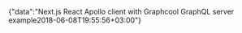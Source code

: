 {"data":"Next.js React Apollo client with Graphcool GraphQL server example2018-06-08T19:55:56+03:00"}
